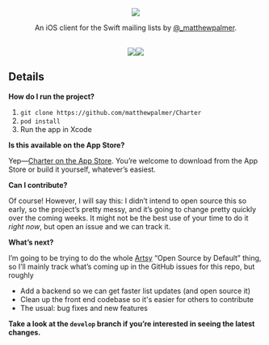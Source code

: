 <p align="center">
  <img src="http://i.imgur.com/ClrkeeK.png" />
</p>

<p align="center">
  An iOS client for the Swift mailing lists by <a href="http://twitter.com/_matthewpalmer"</a>@_matthewpalmer</a>.
</p>

<p align="center">
<br/>
<img src="http://i.imgur.com/ouvY5SA.png" /><img src="http://i.imgur.com/yPScDFa.png" />
<br/>
</p>

## Details

**How do I run the project?**

1. `git clone https://github.com/matthewpalmer/Charter`
2. `pod install`
3. Run the app in Xcode

**Is this available on the App Store?**

Yep—[Charter on the App Store](https://itunes.apple.com/us/app/charter-mailing-list-client/id1082212697?ls=1&mt=8). You’re welcome to download from the App Store or build it yourself, whatever’s easiest.

**Can I contribute?**

Of course! However, I will say this: I didn’t intend to open source this so early, so the project’s pretty messy,
and it’s going to change pretty quickly over the coming weeks. It might not be the best use of your time to do it *right now*,
but open an issue and we can track it.

**What’s next?**

I’m going to be trying to do the whole [Artsy](http://artsy.net) “Open Source by Default” thing, so I’ll mainly track what’s coming up in the GitHub issues for this repo, but roughly

* Add a backend so we can get faster list updates (and open source it)
* Clean up the front end codebase so it's easier for others to contribute
* The usual: bug fixes and new features

**Take a look at the `develop` branch if you’re interested in seeing the latest changes.**
